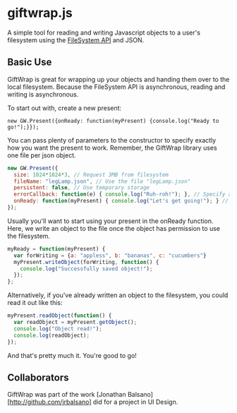 # giftwrap.js #

A simple tool for reading and writing Javascript objects to a user's
filesystem using the [FileSystem API][fapi] and JSON.

[fapi]: http://www.w3.org/TR/file-system-api/

## Basic Use ##

GiftWrap is great for wrapping up your objects and handing them over to the
local filesystem. Because the FileSystem API is asynchronous, reading and
writing is asynchronous.

To start out with, create a new present:

    new GW.Present({onReady: function(myPresent) {console.log("Ready to go!");}});

You can pass plenty of parameters to the constructor to specify exactly how
you want the present to work. Remember, the GiftWrap library uses one file
per json object.

```javascript
new GW.Present({
  size: 1024*1024*3, // Request 3MB from filesystem
  fileName: "legLamp.json", // Use the file "legLamp.json"
  persistent: false, // Use temporary storage
  errorCallback: function(e) { console.log("Ruh-roh!"); }, // Specify an action if there's an error
  onReady: function(myPresent) { console.log("Let's get going!"); } // What to do once permission granted
});
```

Usually you'll want to start using your present in the onReady function. Here,
we write an object to the file once the object has permission to use the
filesystem.

```javascript
myReady = function(myPresent) {
  var forWriting = {a: "appless", b: "bananas", c: "cucumbers"}
  myPresent.writeObject(forWriting, function() {
    console.log("Successfully saved object!");
  });
};
```

Alternatively, if you've already written an object to the filesystem, you
could read it out like this:

```javascript
myPresent.readObject(function() {
  var readObject = myPresent.getObject();
  console.log("Object read!");
  console.log(readObject);
});
```

And that's pretty much it. You're good to go!

## Collaborators ##

GiftWrap was part of the work [Jonathan Balsano][http://github.com/jrbalsano]
did for a project in UI Design.
